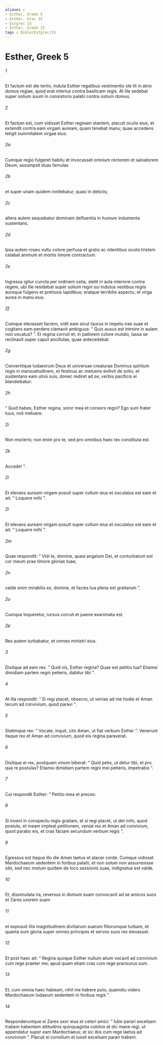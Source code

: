 ```yaml
---
aliases : 
- Esther, Greek 5
- Esther, Grec 15
- Estgrec 15
- Esther, Greek 15
tags : Bible/Estgrec/15
---
```


# Esther, Greek 5

###### 1
Et factum est die tertio, induta Esther regalibus vestimentis ste tit in atrio domus regiae, quod erat interius contra basilicam regis. At ille sedebat super solium suum in consistorio palatii contra ostium domus. 
###### 2
Et factum est, cum vidisset Esther reginam stantem, placuit oculis eius, et extendit contra eam virgam auream, quam tenebat manu; quae accedens tetigit summitatem virgae eius.
###### 2a
Cumque regio fulgeret habitu et invocasset omnium rectorem et salvatorem Deum, assumpsit duas famulas 
###### 2b
et super unam quidem innitebatur, quasi in deliciis; 
###### 2c
altera autem sequebatur dominam defluentia in humum indumenta sustentans. 
###### 2d
Ipsa autem roseo vultu colore perfusa et gratis ac nitentibus oculis tristem celabat animum et mortis timore contractum. 
###### 2e
Ingressa igitur cuncta per ordinem ostia, stetit in aula interiore contra regem, ubi ille residebat super solium regni sui indutus vestibus regiis auroque fulgens et pretiosis lapidibus; eratque terribilis aspectu, et virga aurea in manu eius.
###### 2f
Cumque elevasset faciem, vidit eam sicut taurus in impetu irae suae et cogitans eam perdere clamavit ambiguus: “ Quis ausus est introire in aulam non vocatus? ”. Et regina corruit et, in pallorem colore mutato, lassa se reclinavit super caput ancillulae, quae antecedebat. 
###### 2g
Convertitque Iudaeorum Deus et universae creaturae Dominus spiritum regis in mansuetudinem, et festinus ac metuens exilivit de solio; et sustentans eam ulnis suis, donec rediret ad se, verbis pacificis ei blandiebatur: 
###### 2h
“ Quid habes, Esther regina, soror mea et consors regni? Ego sum frater tuus, noli metuere. 
###### 2i
Non morieris; non enim pro te, sed pro omnibus haec lex constituta est. 
###### 2k
Accede! ”.
###### 2l
Et elevans auream virgam posuit super collum eius et osculatus est eam et ait: “ Loquere mihi ”. 
###### 2l
Et elevans auream virgam posuit super collum eius et osculatus est eam et ait: “ Loquere mihi ”. 
###### 2m
Quae respondit: “ Vidi te, domine, quasi angelum Dei, et conturbatum est cor meum prae timore gloriae tuae; 
###### 2n
valde enim mirabilis es, domine, et facies tua plena est gratiarum ”. 
###### 2o
Cumque loqueretur, rursus corruit et paene exanimata est. 
###### 2p
Rex autem turbabatur, et omnes ministri eius.
###### 3
Dixitque ad eam rex: “ Quid vis, Esther regina? Quae est petitio tua? Etiamsi dimidiam partem regni petieris, dabitur tibi ”. 
###### 4
At illa respondit: “ Si regi placet, obsecro, ut venias ad me hodie et Aman tecum ad convivium, quod paravi ”. 
###### 5
Statimque rex: “ Vocate, inquit, cito Aman, ut fiat verbum Esther ”. Venerunt itaque rex et Aman ad convivium, quod eis regina paraverat. 
###### 6
Dixitque ei rex, postquam vinum biberat: “ Quid petis, ut detur tibi, et pro qua re postulas? Etiamsi dimidiam partem regni mei petieris, impetrabis ”. 
###### 7
Cui respondit Esther: “ Petitio mea et preces: 
###### 8
Si inveni in conspectu regis gratiam, et si regi placet, ut det mihi, quod postulo, et meam impleat petitionem, veniat rex et Aman ad convivium, quod parabo eis, et cras faciam secundum verbum regis ”.
###### 9
Egressus est itaque illo die Aman laetus et alacer corde. Cumque vidisset Mardochaeum sedentem in foribus palatii, et non solum non assurrexisse sibi, sed nec motum quidem de loco sessionis suae, indignatus est valde. 
###### 10
Et, dissimulata ira, reversus in domum suam convocavit ad se amicos suos et Zares uxorem suam 
###### 11
et exposuit illis magnitudinem divitiarum suarum filiorumque turbam, et quanta eum gloria super omnes principes et servos suos rex elevasset. 
###### 12
Et post haec ait: “ Regina quoque Esther nullum alium vocavit ad convivium cum rege praeter me; apud quam etiam cras cum rege pransurus sum. 
###### 13
Et, cum omnia haec habeam, nihil me habere puto, quamdiu videro Mardochaeum Iudaeum sedentem in foribus regis ”. 
###### 14
Responderuntque ei Zares uxor eius et ceteri amici: “ Iube parari excelsam trabem habentem altitudinis quinquaginta cubitos et dic mane regi, ut appendatur super eam Mardochaeus; et sic ibis cum rege laetus ad convivium ”. Placuit ei consilium et iussit excelsam parari trabem.
